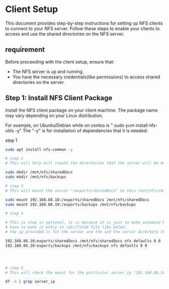 

# Client Setup

This document provides step-by-step instructions for setting up NFS clients to connect to your NFS server. Follow these steps to enable your clients to access and use the shared directories on the NFS server.

## requirement

Before proceeding with the client setup, ensure that:

- The NFS server is up and running.
- You have the necessary credentials(like permissions) to access shared directories on the server.

## Step 1: Install NFS Client Package

Install the NFS client package on your client machine. The package name may vary depending on your Linux distribution.

For example, on Ubuntu/Debian while on centos is " sudo yum install nfs-utils -y"  The "-y" is for installation of dependencies that it is needed:

step 1

```bash
sudo apt install nfs-common -y

# step 2 
# This will help will create the directories that the server will be mount on;

sudo mkdir /mnt/nfs/sharedDocs
sudo mkdir /mnt/nfs/backups

# step 3 
# This will mount the server "/exports/sharedDocs" to this /mnt/nfs/sharedDocs Directory and backups respectively

sudo mount 192.168.88.10:/exports/sharedDocs /mnt/nfs/sharedDocs
sudo mount 192.168.88.10:/exports/backups /mnt/nfs/backups

# step 4 

# This is step is optional, it is because it is just to make automate Mount on boot
# have to make it entry in /etc/fstab file like below:
# the ip provided is for the server and the and the server directory then the mount point in the client,type is "nfs" "defaults" and "0" "0" entry meanwhile remember to do this with elivated privilege because only sudo user can do this.

192.168.88.10:exports/sharedDocs /mnt/nfs/sharedDocs nfs defaults 0 0
192.168.88.10:exports/backups /mnt/nfs/backups nfs defaults 0 0




# step 5 
# This will check the mount for the particular server_ip "192.168.88.10"

df -h | grep server_ip



















